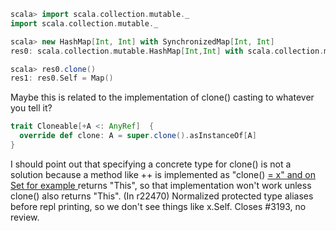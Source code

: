 ```scala
scala> import scala.collection.mutable._                   
import scala.collection.mutable._

scala> new HashMap[Int, Int] with SynchronizedMap[Int, Int]
res0: scala.collection.mutable.HashMap[Int,Int] with scala.collection.mutable.SynchronizedMap[Int,Int] = Map()

scala> res0.clone()
res1: res0.Self = Map()
```
Maybe this is related to the implementation of clone() casting to whatever you tell it?
```scala
trait Cloneable[+A <: AnyRef]  {
  override def clone: A = super.clone().asInstanceOf[A]
}
```
I should point out that specifying a concrete type for clone() is not a solution because a method like ++ is implemented as "clone() <ins><ins>= x" and on Set for example </ins></ins> returns "This", so that implementation won't work unless clone() also returns "This".
(In r22470) Normalized protected type aliases before repl printing, so we
don't see things like x.Self.  Closes #3193, no review.
